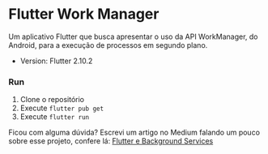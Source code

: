 # Flutter Work Manager

Um aplicativo Flutter que busca apresentar o uso da API WorkManager, do Android, para a execução de processos em segundo plano.

- Version: Flutter 2.10.2

### Run
1. Clone o repositório
2. Execute `flutter pub get`
3. Execute `flutter run`

Ficou com alguma dúvida? Escrevi um artigo no Medium falando um pouco sobre esse projeto, confere lá: [Flutter e Background Services](https://medium.com/@diegokalschne/42bc09ec545d)

